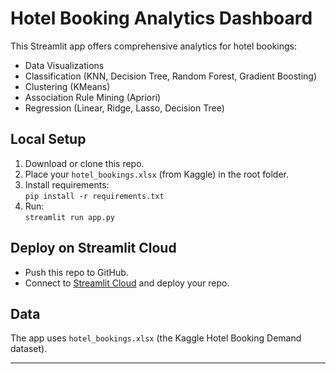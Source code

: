 # Hotel Booking Analytics Dashboard

This Streamlit app offers comprehensive analytics for hotel bookings:
- Data Visualizations
- Classification (KNN, Decision Tree, Random Forest, Gradient Boosting)
- Clustering (KMeans)
- Association Rule Mining (Apriori)
- Regression (Linear, Ridge, Lasso, Decision Tree)

## Local Setup
1. Download or clone this repo.
2. Place your `hotel_bookings.xlsx` (from Kaggle) in the root folder.
3. Install requirements:  
   `pip install -r requirements.txt`
4. Run:  
   `streamlit run app.py`

## Deploy on Streamlit Cloud
- Push this repo to GitHub.
- Connect to [Streamlit Cloud](https://share.streamlit.io/) and deploy your repo.

## Data
The app uses `hotel_bookings.xlsx` (the Kaggle Hotel Booking Demand dataset).

---
